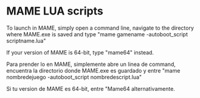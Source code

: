 # MAME LUA scripts

To launch in MAME, simply open a command line, navigate to the directory where MAME.exe is saved and type "mame gamename -autoboot_script scriptname.lua"

If your version of MAME is 64-bit, type "mame64" instead.

Para prender lo en MAME, simplemente abre un linea de command, encuentra la directorio donde MAME.exe es guardado y entre "mame nombredejuego -autoboot_script nombredescript.lua"

Si tu version de MAME es 64-bit, entre "Mame64 alternativamente.